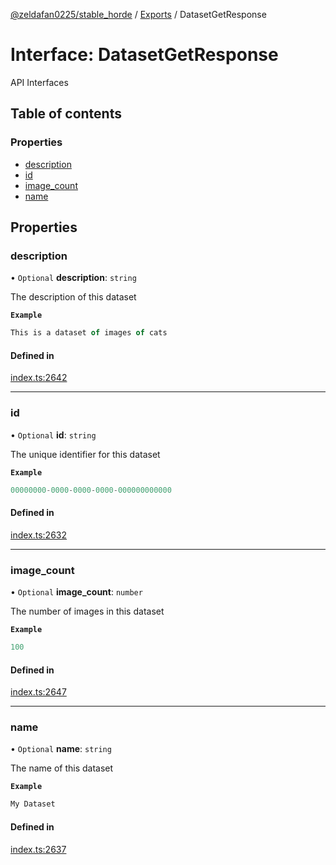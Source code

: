 [@zeldafan0225/stable_horde](../modules.md) / [Exports](../modules.md) / DatasetGetResponse

# Interface: DatasetGetResponse

API Interfaces

## Table of contents

### Properties

- [description](DatasetGetResponse.md#description)
- [id](DatasetGetResponse.md#id)
- [image\_count](DatasetGetResponse.md#image_count)
- [name](DatasetGetResponse.md#name)

## Properties

### description

• `Optional` **description**: `string`

The description of this dataset

**`Example`**

```ts
This is a dataset of images of cats
```

#### Defined in

[index.ts:2642](https://github.com/ZeldaFan0225/stable_horde/blob/bf3b9d2/index.ts#L2642)

___

### id

• `Optional` **id**: `string`

The unique identifier for this dataset

**`Example`**

```ts
00000000-0000-0000-0000-000000000000
```

#### Defined in

[index.ts:2632](https://github.com/ZeldaFan0225/stable_horde/blob/bf3b9d2/index.ts#L2632)

___

### image\_count

• `Optional` **image\_count**: `number`

The number of images in this dataset

**`Example`**

```ts
100
```

#### Defined in

[index.ts:2647](https://github.com/ZeldaFan0225/stable_horde/blob/bf3b9d2/index.ts#L2647)

___

### name

• `Optional` **name**: `string`

The name of this dataset

**`Example`**

```ts
My Dataset
```

#### Defined in

[index.ts:2637](https://github.com/ZeldaFan0225/stable_horde/blob/bf3b9d2/index.ts#L2637)

